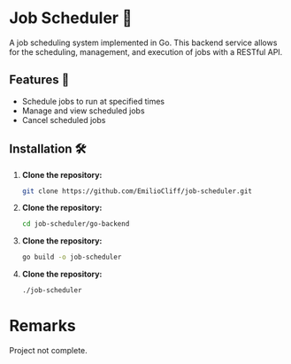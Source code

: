 # Job Scheduler 🚀

A job scheduling system implemented in Go. This backend service allows for the scheduling, management, and execution of jobs with a RESTful API.

## Features 📂

- Schedule jobs to run at specified times
- Manage and view scheduled jobs
- Cancel scheduled jobs

## Installation 🛠️

1. **Clone the repository:**

   ```bash
   git clone https://github.com/EmilioCliff/job-scheduler.git

   ```

1. **Clone the repository:**

   ```bash
   cd job-scheduler/go-backend

   ```

1. **Clone the repository:**

   ```bash
   go build -o job-scheduler

   ```

1. **Clone the repository:**
   ```bash
   ./job-scheduler
   ```

# Remarks

Project not complete.
